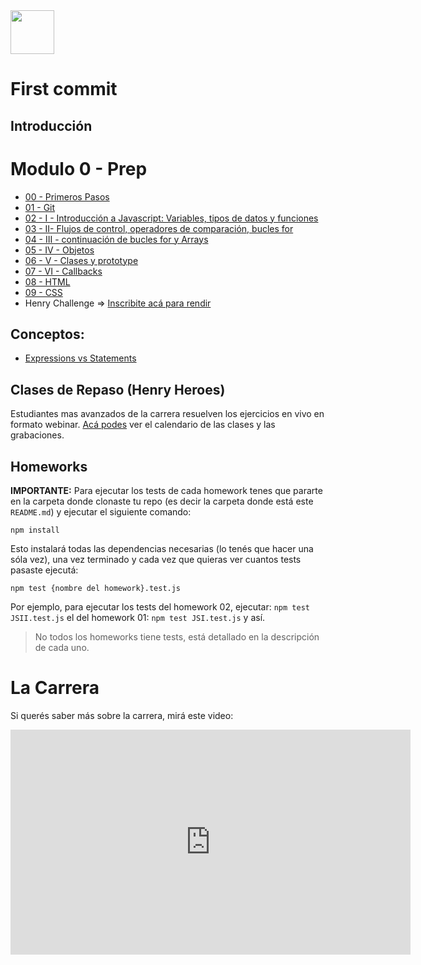 <img  src='./logo.png' height='70px'>

# First commit

## Introducción

# Modulo 0 - Prep

* [00 - Primeros Pasos](./00-PrimerosPasos)
* [01 - Git](./01-Git)
* [02 - I - Introducción a Javascript: Variables, tipos de datos y funciones](./02-JS-I)
* [03 - II- Flujos de control, operadores de comparación, bucles for](./03-JS-II)
* [04 - III - continuación de bucles for y Arrays](./04-JS-III)
* [05 - IV - Objetos](./05-JS-IV)
* [06 - V - Clases y prototype](./06-JS-V)
* [07 - VI - Callbacks](./07-JS-VI)
* [08 - HTML](./08-HTML)
* [09 - CSS](./09-CSS-Positioning)
* Henry Challenge => [Inscribite acá para rendir](https://challenge.prep.soyhenry.com/)

## Conceptos:

* [Expressions vs Statements](./JS-conceptos/Statements-Expressions/)

## Clases de Repaso (Henry Heroes)

Estudiantes mas avanzados de la carrera resuelven los ejercicios en vivo en formato webinar.
[Acá podes](https://docs.google.com/spreadsheets/d/e/2PACX-1vQwV-pEgWuxqI1B3pdVI0lbeqPB0a6LHPk6-DQlifDdX9Rue_Ul4YTOxoOg-hhofv6U0f32OoXOU2Wf/pubhtml) ver el calendario de las clases y las grabaciones.

## Homeworks

__IMPORTANTE:__ Para ejecutar los tests de cada homework tenes que pararte en la carpeta donde clonaste tu repo (es decir la carpeta donde está este `README.md`) y ejecutar el siguiente comando:

`npm install`

Esto instalará todas las dependencias necesarias (lo tenés que hacer una sóla vez), una vez terminado y cada vez que quieras ver cuantos tests pasaste ejecutá:

```
npm test {nombre del homework}.test.js
```

Por ejemplo, para ejecutar los tests del homework 02, ejecutar: `npm test JSII.test.js`
el del homework 01: `npm test JSI.test.js`
y así.

> No todos los homeworks tiene tests, está detallado en la descripción de cada uno.

# La Carrera

Si querés saber más sobre la carrera, mirá este video:
<iframe src="https://player.vimeo.com/video/426051769" width="640" height="360" frameborder="0" allow="autoplay; fullscreen" allowfullscreen></iframe>
